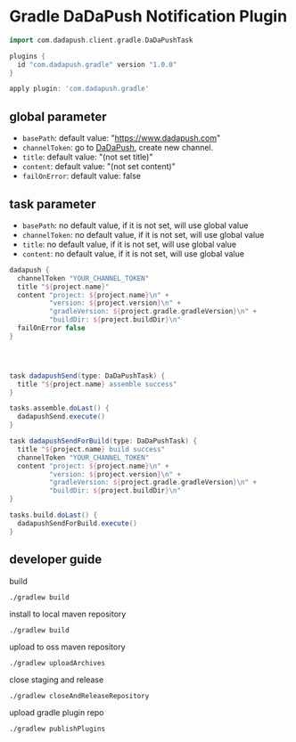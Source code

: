 # Gradle DaDaPush Notification Plugin

```groovy
import com.dadapush.client.gradle.DaDaPushTask

plugins {
  id "com.dadapush.gradle" version "1.0.0"
}

apply plugin: 'com.dadapush.gradle'
```

## global parameter
- `basePath`: default value: "https://www.dadapush.com"
- `channelToken`: go to [DaDaPush](https://www.dadapush.com), create new channel.
- `title`: default value: "(not set title)"
- `content`: default value: "(not set content)"
- `failOnError`: default value: false

## task parameter
- `basePath`: no default value, if it is not set, will use global value
- `channelToken`: no default value, if it is not set, will use global value
- `title`: no default value, if it is not set, will use global value
- `content`: no default value, if it is not set, will use global value

```groovy
dadapush {
  channelToken "YOUR_CHANNEL_TOKEN"
  title "${project.name}"
  content "project: ${project.name}\n" +
          "version: ${project.version}\n" +
          "gradleVersion: ${project.gradle.gradleVersion}\n" +
          "buildDir: ${project.buildDir}\n"
  failOnError false
}

```

```groovy



task dadapushSend(type: DaDaPushTask) {
  title "${project.name} assemble success"
}

tasks.assemble.doLast() {
  dadapushSend.execute()
}

task dadapushSendForBuild(type: DaDaPushTask) {
  title "${project.name} build success"
  channelToken "YOUR_CHANNEL_TOKEN"
  content "project: ${project.name}\n" +
          "version: ${project.version}\n" +
          "gradleVersion: ${project.gradle.gradleVersion}\n" +
          "buildDir: ${project.buildDir}\n"
}

tasks.build.doLast() {
  dadapushSendForBuild.execute()
}
```

## developer guide
build

```
./gradlew build
```
install to local maven repository

```
./gradlew build
```
upload to oss maven repository

```
./gradlew uploadArchives
```

close staging and release

```
./gradlew closeAndReleaseRepository
```
upload gradle plugin repo
```
./gradlew publishPlugins
```